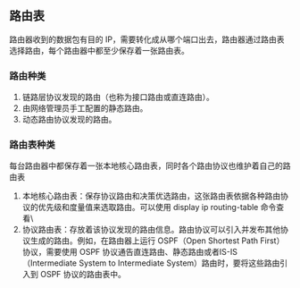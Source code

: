 ## 路由表
路由器收到的数据包有目的 IP，需要转化成从哪个端口出去，路由器通过路由表选择路由，每个路由器中都至少保存着一张路由表。
### 路由种类
1. 链路层协议发现的路由（也称为接口路由或直连路由）。
2. 由网络管理员手工配置的静态路由。
3. 动态路由协议发现的路由。
### 路由表种类
每台路由器中都保存着一张本地核心路由表，同时各个路由协议也维护着自己的路由表
1. 本地核心路由表：保存协议路由和决策优选路由，这张路由表依据各种路由协议的优先级和度量值来选取路由。可以使用 display ip routing-table 命令查看\
2. 协议路由表：存放着该协议发现的路由信息。路由协议可以引入并发布其他协议生成的路由。例如，在路由器上运行 OSPF（Open Shortest Path First）协议，需要使用 OSPF 协议通告直连路由、静态路由或者IS-IS（Intermediate System to Intermediate System）路由时，要将这些路由引入到 OSPF 协议的路由表中。